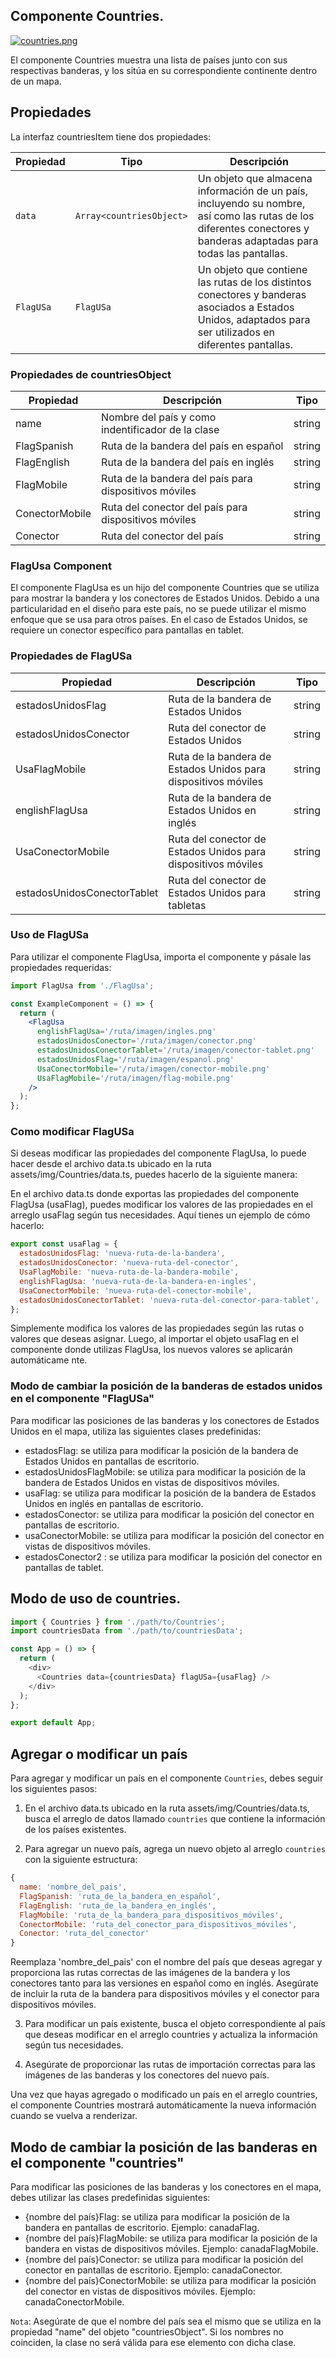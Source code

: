## Componente Countries.

[![countries.png](https://i.postimg.cc/fW5FXrs1/countries.png)](https://postimg.cc/qghjHQzG)

El componente Countries muestra una lista de países junto con sus respectivas banderas, y los sitúa en su correspondiente continente dentro de un mapa.

## Propiedades

La interfaz countriesItem tiene dos propiedades:

| Propiedad | Tipo                     | Descripción                                                                                                                                                         |
| --------- | ------------------------ | ------------------------------------------------------------------------------------------------------------------------------------------------------------------- |
| `data`    | `Array<countriesObject>` | Un objeto que almacena información de un país, incluyendo su nombre, así como las rutas de los diferentes conectores y banderas adaptadas para todas las pantallas. |
| `FlagUSa` | `FlagUSa`                | Un objeto que contiene las rutas de los distintos conectores y banderas asociados a Estados Unidos, adaptados para ser utilizados en diferentes pantallas.          |

### Propiedades de countriesObject

| Propiedad      | Descripción                                           | Tipo   |
| -------------- | ----------------------------------------------------- | ------ |
| name           | Nombre del país y como indentificador de la clase     | string |
| FlagSpanish    | Ruta de la bandera del país en español                | string |
| FlagEnglish    | Ruta de la bandera del país en inglés                 | string |
| FlagMobile     | Ruta de la bandera del país para dispositivos móviles | string |
| ConectorMobile | Ruta del conector del país para dispositivos móviles  | string |
| Conector       | Ruta del conector del país                            | string |

### FlagUsa Component

El componente FlagUsa es un hijo del componente Countries que se utiliza para mostrar la bandera y los conectores de Estados Unidos. Debido a una particularidad en el diseño para este país, no se puede utilizar el mismo enfoque que se usa para otros países. En el caso de Estados Unidos, se requiere un conector específico para pantallas en tablet.

### Propiedades de FlagUSa

| Propiedad                   | Descripción                                                    | Tipo   |
| --------------------------- | -------------------------------------------------------------- | ------ |
| estadosUnidosFlag           | Ruta de la bandera de Estados Unidos                           | string |
| estadosUnidosConector       | Ruta del conector de Estados Unidos                            | string |
| UsaFlagMobile               | Ruta de la bandera de Estados Unidos para dispositivos móviles | string |
| englishFlagUsa              | Ruta de la bandera de Estados Unidos en inglés                 | string |
| UsaConectorMobile           | Ruta del conector de Estados Unidos para dispositivos móviles  | string |
| estadosUnidosConectorTablet | Ruta del conector de Estados Unidos para tabletas              | string |

### Uso de FlagUSa

Para utilizar el componente FlagUsa, importa el componente y pásale las propiedades requeridas:

```jsx
import FlagUsa from './FlagUsa';

const ExampleComponent = () => {
  return (
    <FlagUsa
      englishFlagUsa='/ruta/imagen/ingles.png'
      estadosUnidosConector='/ruta/imagen/conector.png'
      estadosUnidosConectorTablet='/ruta/imagen/conector-tablet.png'
      estadosUnidosFlag='/ruta/imagen/espanol.png'
      UsaConectorMobile='/ruta/imagen/conector-mobile.png'
      UsaFlagMobile='/ruta/imagen/flag-mobile.png'
    />
  );
};
```

### Como modificar FlagUSa

Si deseas modificar las propiedades del componente FlagUsa, lo puede hacer desde el archivo data.ts ubicado en la ruta assets/img/Countries/data.ts, puedes hacerlo de la siguiente manera:

En el archivo data.ts donde exportas las propiedades del componente FlagUsa (usaFlag), puedes modificar los valores de las propiedades en el arreglo usaFlag según tus necesidades. Aquí tienes un ejemplo de cómo hacerlo:

```jsx
export const usaFlag = {
  estadosUnidosFlag: 'nueva-ruta-de-la-bandera',
  estadosUnidosConector: 'nueva-ruta-del-conector',
  UsaFlagMobile: 'nueva-ruta-de-la-bandera-mobile',
  englishFlagUsa: 'nueva-ruta-de-la-bandera-en-ingles',
  UsaConectorMobile: 'nueva-ruta-del-conector-mobile',
  estadosUnidosConectorTablet: 'nueva-ruta-del-conector-para-tablet',
};
```

Simplemente modifica los valores de las propiedades según las rutas o valores que deseas asignar. Luego, al importar el objeto usaFlag en el componente donde utilizas FlagUsa, los nuevos valores se aplicarán automáticame nte.

### Modo de cambiar la posición de la banderas de estados unidos en el componente "FlagUSa"

Para modificar las posiciones de las banderas y los conectores de Estados Unidos en el mapa, utiliza las siguientes clases predefinidas:

- estadosFlag: se utiliza para modificar la posición de la bandera de Estados Unidos en pantallas de escritorio.
- estadosUnidosFlagMobile: se utiliza para modificar la posición de la bandera de Estados Unidos en vistas de dispositivos móviles.
- usaFlag: se utiliza para modificar la posición de la bandera de Estados Unidos en inglés en pantallas de escritorio.
- estadosConector: se utiliza para modificar la posición del conector en pantallas de escritorio.
- usaConectorMobile: se utiliza para modificar la posición del conector en vistas de dispositivos móviles.
- estadosConector2 : se utiliza para modificar la posición del conector en pantallas de tablet.

## Modo de uso de countries.

```js
import { Countries } from './path/to/Countries';
import countriesData from './path/to/countriesData';

const App = () => {
  return (
    <div>
      <Countries data={countriesData} flagUSa={usaFlag} />
    </div>
  );
};

export default App;
```

## Agregar o modificar un país

Para agregar y modificar un país en el componente `Countries`, debes seguir los siguientes pasos:

1. En el archivo data.ts ubicado en la ruta assets/img/Countries/data.ts, busca el arreglo de datos llamado `countries` que contiene la información de los países existentes.

2. Para agregar un nuevo país, agrega un nuevo objeto al arreglo `countries` con la siguiente estructura:

```javascript
{
  name: 'nombre_del_pais',
  FlagSpanish: 'ruta_de_la_bandera_en_español',
  FlagEnglish: 'ruta_de_la_bandera_en_inglés',
  FlagMobile: 'ruta_de_la_bandera_para_dispositivos_móviles',
  ConectorMobile: 'ruta_del_conector_para_dispositivos_móviles',
  Conector: 'ruta_del_conector'
}
```

Reemplaza 'nombre_del_pais' con el nombre del país que deseas agregar y proporciona las rutas correctas de las imágenes de la bandera y los conectores tanto para las versiones en español como en inglés. Asegúrate de incluir la ruta de la bandera para dispositivos móviles y el conector para dispositivos móviles.

3. Para modificar un país existente, busca el objeto correspondiente al país que deseas modificar en el arreglo countries y actualiza la información según tus necesidades.

4. Asegúrate de proporcionar las rutas de importación correctas para las imágenes de las banderas y los conectores del nuevo país.

Una vez que hayas agregado o modificado un país en el arreglo countries, el componente Countries mostrará automáticamente la nueva información cuando se vuelva a renderizar.

## Modo de cambiar la posición de las banderas en el componente "countries"

Para modificar las posiciones de las banderas y los conectores en el mapa, debes utilizar las clases predefinidas siguientes:

- {nombre del país}Flag: se utiliza para modificar la posición de la bandera en pantallas de escritorio. Ejemplo: canadaFlag.
- {nombre del país}FlagMobile: se utiliza para modificar la posición de la bandera en vistas de dispositivos móviles. Ejemplo: canadaFlagMobile.
- {nombre del país}Conector: se utiliza para modificar la posición del conector en pantallas de escritorio. Ejemplo: canadaConector.
- {nombre del país}ConectorMobile: se utiliza para modificar la posición del conector en vistas de dispositivos móviles. Ejemplo: canadaConectorMobile.

`Nota`: Asegúrate de que el nombre del país sea el mismo que se utiliza en la propiedad "name" del objeto "countriesObject". Si los nombres no coinciden, la clase no será válida para ese elemento con dicha clase.
